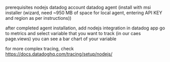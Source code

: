 prerequisites
nodejs
datadog account
datadog agent (install with msi installer (wizard, need ~950 MB of space for local agent, entering API KEY and region as per instructions))

after completed agent installation, add nodejs integration in datadog app
go to metrics and select variable that you want to track (in our caes page.views)
you can see a bar chart of your variable

for more complex tracing, check https://docs.datadoghq.com/tracing/setup/nodejs/